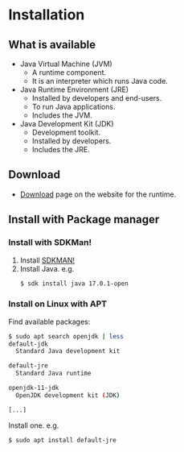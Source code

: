 # Installation


## What is available

- Java Virtual Machine (JVM) 
    - A runtime component. 
    - It is an interpreter which runs Java code.
- Java Runtime Environment (JRE)
    - Installed by developers and end-users.
    - To run Java applications.
    - Includes the JVM.
- Java Development Kit (JDK)
    - Development toolkit.
    - Installed by developers.
    - Includes the JRE.


## Download

- [Download](https://www.java.com/en/download/) page on the website for the runtime.

## Install with Package manager

### Install with SDKMan!

1. Install [SDKMAN!](https://sdkman.io/install)
1. Install Java. e.g.
    ```sh
    $ sdk install java 17.0.1-open
    ```

### Install on Linux with APT

Find available packages:

```sh
$ sudo apt search openjdk | less
default-jdk
  Standard Java development kit

default-jre
  Standard Java runtime

openjdk-11-jdk
  OpenJDK development kit (JDK)

[...]
```

Install one. e.g.

```sh
$ sudo apt install default-jre
```

